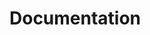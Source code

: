 # Documentation
[Git - Documentation]: https://git-scm.com/doc
[Markdown - Documentation]: https://guides.github.com/features/mastering-markdown